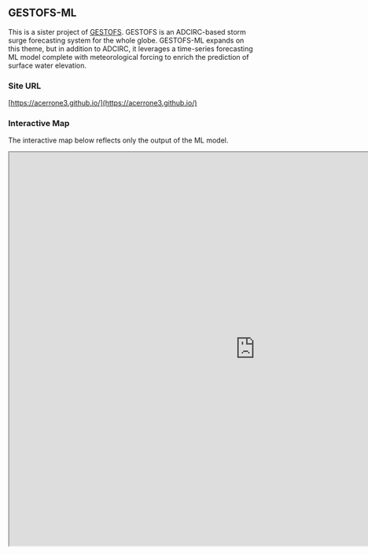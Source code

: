## GESTOFS-ML
This is a sister project of [GESTOFS](https://gm-ling.github.io/GESTOFS-develop/).  GESTOFS is an ADCIRC-based storm surge forecasting system for the whole globe.  GESTOFS-ML expands on this theme, but in addition to ADCIRC, it leverages a time-series forecasting ML model complete with meteorological forcing to enrich the prediction of surface water elevation.

### Site URL
[https://acerrone3.github.io/](https://acerrone3.github.io/)

### Interactive Map
The interactive map below reflects only the output of the ML model.
<iframe src="https://www.google.com/maps/d/embed?mid=1x20MmD8tngH3iC0dzQzyUGJKY5raH6Y&ehbc=2E312F" width="1000" height="800"></iframe>
